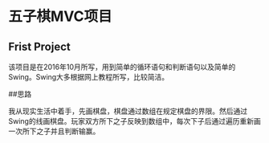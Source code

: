 # 五子棋MVC项目

## Frist Project
该项目是在2016年10月所写，用到简单的循环语句和判断语句以及简单的Swing。Swing大多根据网上教程所写，比较简洁。

##思路

我从现实生活中着手，先画棋盘，棋盘通过数组在规定棋盘的界限。然后通过Swing的线画棋盘。玩家双方所下之子反映到数组中，每次下子后通过遍历重新画一次所下之子并且判断输赢。